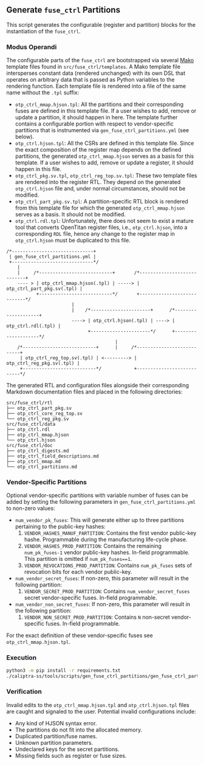 ## Generate `fuse_ctrl` Partitions

This script generates the configurable (register and partition) blocks for
the instantiation of the `fuse_ctrl`.

### Modus Operandi
The configurable parts of the `fuse_ctrl` are bootstrapped via several [Mako](https://www.makotemplates.org/)
template files found in `src/fuse_ctrl/templates`. A Mako template file intersperses constant
data (rendered unchanged) with its own DSL that operates on arbitrary data that is passed
as Python variables to the rendering function. Each template file is rendered into a
file of the same name without the `.tpl` suffix:

 - `otp_ctrl_mmap.hjson.tpl`: All the partitions and their corresponding fuses are defined
   in this template file. If a user wishes to add, remove or update a partition, it should
   happen in here. The template further contains a configurable portion with respect to
   vendor-specific partitions that is instrumented via `gen_fuse_ctrl_partitions.yml`
   (see below).
 - `otp_ctrl.hjson.tpl`: All the CSRs are defined in this template file. Since the exact
   composition of the register map depends on the defined partitions, the generated
   `otp_ctrl_mmap.hjson` serves as a basis for this template. If a user wishes to add,
   remove or update a register, it should happen in this file.
 - `otp_ctrl_pkg.sv.tpl`, `otp_ctrl_reg_top.sv.tpl`: These two template files are rendered
   into the register RTL. They depend on the generated `otp_ctrl.hjson` file and, under
   normal circumstances, should not be modified.
 - `otp_ctrl_part_pkg.sv.tpl`: A partition-specific RTL block is rendered from this
   template file for which the generated `otp_ctrl_mmap.hjson` serves as a basis.
   It should not be modified.
 - `otp_ctrl.rdl.tpl`: Unfortunately, there does not seem to exist a mature tool that
   converts OpenTitan register files, i.e., `otp_ctrl.hjson`, into a corresponding
   `RDL` file, hence any change to the register map in `otp_ctrl.hjson` must be
   duplicated to this file.

```
/*------------------------------+
 | gen_fuse_ctrl_partitions.yml |
 +------------------------------*/
    |     
    |     /*---------------------------+       /*----------------------------+
    ---- > | otp_ctrl_mmap.hjson(.tpl) | -----> | otp_ctrl_part_pkg.sv(.tpl) |
           +---------------------------*/       +----------------------------*/
                        |
                        |    /*----------------------+      /*--------------------+
                        ----> | otp_ctrl.hjson(.tpl) | ----> | otp_ctrl.rdl(.tpl) |
                              +----------------------*/      +--------------------*/
                                        |
    /*---------------------------+      |     /*---------------------------+
     | otp_ctrl_reg_top.sv(.tpl) | <---------> | otp_ctrl_reg_pkg.sv(.tpl) |
     +---------------------------*/            +---------------------------*/
```

The generated RTL and configuration files alongside their corresponding Markdown documentation files 
and placed in the following directories:

```
src/fuse_ctrl/rtl
├── otp_ctrl_part_pkg.sv
├── otp_ctrl_core_reg_top.sv
└── otp_ctrl_reg_pkg.sv
src/fuse_ctrl/data
├── otp_ctrl.rdl
├── otp_ctrl_mmap.hjson
└── otp_ctrl.hjson
src/fuse_ctrl/doc
├── otp_ctrl_digests.md
├── otp_ctrl_field_descriptions.md
├── otp_ctrl_mmap.md
└── otp_ctrl_partitions.md
```

### Vendor-Specific Partitions

Optional vendor-specific partitions with variable number of fuses can
be added by setting the following parameters in `gen_fuse_ctrl_partitions.yml`
to non-zero values:

 - `num_vendor_pk_fuses`: This will generate either up to three partitions pertaining
   to the public-key hashes:
   1. `VENDOR_HASHES_MANUF_PARTITION`: Contains the first vendor public-key hashe.
   Programmable during the manufacturing life-cycle phase.
   2. `VENDOR_HASHES_PROD_PARTITION`: Contains the remaining `num_pk_fuses-1` vendor public-key hashes.
   In-field programmable. This partition is omitted if `num_pk_fuses==1`.
   3. `VENDOR_REVOCATIONS_PROD_PARTITION`: Contains `num_pk_fuses` sets of revocation bits for each
    vendor public-key.
 - `num_vendor_secret_fuses`: If non-zero, this parameter will result in the following partition:
   1. `VENDOR_SECRET_PROD_PARTITION`: Contains `num_vendor_secret_fuses` secret vendor-specific fuses.
    In-field programmable.
 - `num_vendor_non_secret_fuses`: If non-zero, this parameter will result in the following partition:
   1. `VENDOR_NON_SECRET_PROD_PARTITION`: Contains `N` non-secret vendor-specific fuses.
    In-field programmable.

For the exact definition of these vendor-specific fuses see `otp_ctrl_mmap.hjson.tpl`.

### Execution
```sh
python3 -m pip install -r requirements.txt
./caliptra-ss/tools/scripts/gen_fuse_ctrl_partitions/gen_fuse_ctrl_partitions.py -f gen_fuse_ctr_partitions.yml
```

### Verification
Invalid edits to the `otp_ctrl_mmap.hjson.tpl` and `otp_ctrl.hjson.tpl` files are caught
and signaled to the user. Potential invalid configurations include:
  - Any kind of HJSON syntax error.
  - The partitions do not fit into the allocated memory.
  - Duplicated partition/fuse names.
  - Unknown partition parameters.
  - Undeclared keys for the secret partitions.
  - Missing fields such as register or fuse sizes.

